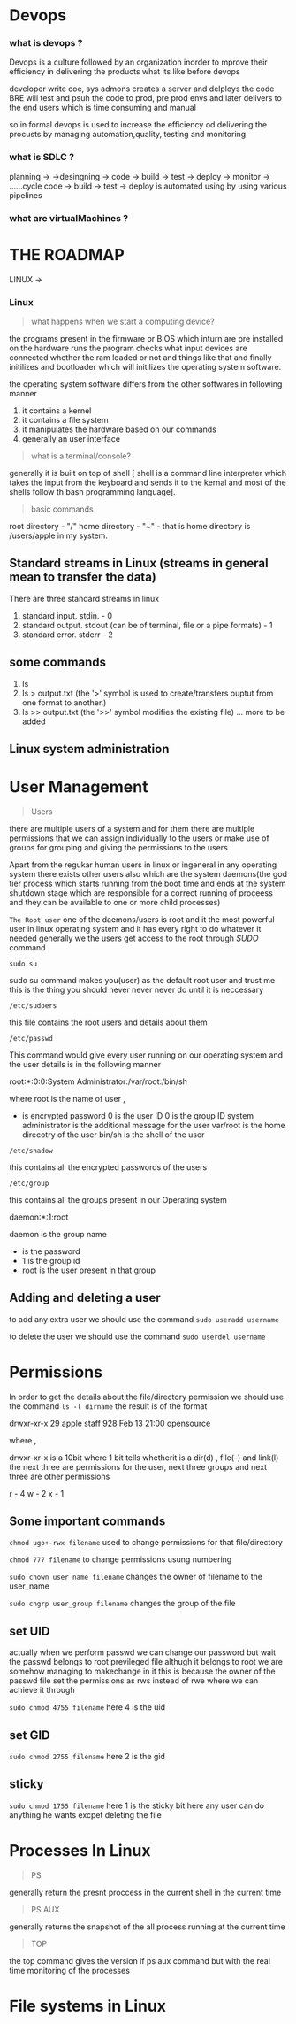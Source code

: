 # Devops

### what is devops ?
Devops is a culture followed by an organization inorder to mprove their efficiency in delivering the products
what its like before devops

developer write coe, sys admons creates a server and delploys the code BRE will test and psuh the code to prod, pre prod envs and later delivers 
to the end users which is time consuming and manual

so in formal devops is used to increase the efficiency od delivering the procusts by managing automation,quality, testing and monitoring.

### what is SDLC ?

planning -> ->desingning -> code -> build -> test -> deploy -> monitor -> ......cycle
code -> build -> test -> deploy is automated using  by using various pipelines

### what are virtualMachines ?



# THE ROADMAP

LINUX -> 

### Linux

> what happens when we start a computing device?

the programs present in the firmware or BIOS which inturn are pre installed on the hardware runs the program checks what input devices are connected whether the ram loaded or not and things like that and finally initilizes and bootloader which will initilizes the operating system software.

the operating system software differs from the other softwares in following manner
1. it contains a kernel
2. it contains a file system
3. it manipulates the hardware based on our commands
4. generally an user interface

> what is a terminal/console?

generally it is built on top of shell [ shell is a command line interpreter which takes the input from the keyboard and sends it to the kernal and most of the shells follow th bash programming language].

> basic commands

root directory - "/"
home directory - "~" - that is home directory is /users/apple in my system.

## Standard streams in Linux (streams in general mean to transfer the data)

There are three standard streams in linux

1. standard input. stdin. - 0
2. standard output.  stdout (can be of terminal, file or a pipe formats) - 1
3. standard error. stderr - 2

## some commands 

1. ls
2. ls > output.txt (the '>' symbol is used to create/transfers ouptut from one format to another.)
3. ls >> output.txt (the '>>' symbol modifies the existing file)
... more to be added


## Linux system administration

# User Management

> Users

there are multiple users of a system and for them there are multiple permissions that we can assign individually to the users or make use of groups 
for grouping and giving the permissions to the users

Apart from the regukar human users in linux or ingeneral in any operating system there exists other users also which are the system daemons(the god tier process which starts running from the boot time and ends at the system shutdown stage which are responsible for a correct running of proceess and they can be available to one or more child processes)

``` The Root user ```
one of the daemons/users is root and it the most powerful user in linux operating system and it has every right to do whatever it needed generally we the users get access to the root through *SUDO* command

``` sudo su ```

sudo su command makes you(user) as the default root user and trust me this is the thing you should never never never do until it is neccessary

``` /etc/sudoers ```

this file contains the root users and details about them

``` /etc/passwd ```

This command would give every user running on our operating system and the user details is in the following manner

root:*:0:0:System Administrator:/var/root:/bin/sh

where root is the name of user , 
* is encrypted password
0 is the user ID
0 is the group ID
system administrator is the additional message for the user
var/root is the home direcotry of the user
bin/sh is the shell of the user


``` /etc/shadow ```

this contains all the encrypted passwords of the users




``` /etc/group ```

this contains all the groups present in our Operating system

daemon:*:1:root

daemon is the group name
* is the password
* 1 is the group id
* root is the user present in that group


## Adding and deleting a user

to add any extra user we should use the command 
``` sudo useradd username ```

to delete the user we should use the command
``` sudo userdel username ```


# Permissions

 In order to get the details about the file/directory permission we should use the command  ``` ls -l dirname ``` the result is of the format
 
 drwxr-xr-x  29 apple  staff      928 Feb 13 21:00 opensource
 
 where , 
 
 drwxr-xr-x is a 10bit where 1 bit tells whetherit is a dir(d) , file(-) and link(l) the next three are permissions for the user, next three groups and next three are other permissions
 
 r - 4 w - 2 x - 1 
 
 ## Some important commands
 
 ``` chmod ugo+-rwx filename ``` used to change permissions for that file/directory
 
 ``` chmod 777 filename ``` to change permissions usung numbering
 
 ``` sudo chown user_name filename ``` changes the owner of filename to the user_name
 
 ``` sudo chgrp user_group filename ``` changes the group of the file
 
 ## set UID
 
 actually when we perform passwd we can change our password but wait the passwd belongs to root previleged file althugh it belongs to root we are somehow managing to makechange in it this is because the owner of the passwd file set the permissions as rws instead of rwe where we can achieve it through
 
 ``` sudo chmod 4755 filename ``` here 4 is the uid
 
 
 
 ## set GID
 
 ``` sudo chmod 2755 filename ``` here 2 is the gid
 
 ## sticky 
 
 
  ``` sudo chmod 1755 filename ``` here 1 is the sticky bit here any user can do anything he wants excpet deleting the file
 
 
 # Processes In Linux
 
 > PS

generally return the presnt proccess in the current shell in the current time

 > PS AUX 
 
 generally returns the snapshot of the all process running at the current time
 
 > TOP

the top command gives the version if ps aux command but with the real time monitoring of the processes

# File systems in Linux
